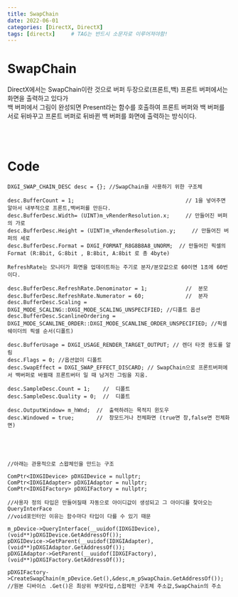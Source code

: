 ```yaml
---
title: SwapChain
date: 2022-06-01
categories: [DirectX, DirectX]
tags: [directx]		# TAG는 반드시 소문자로 이루어져야함!
---
```




SwapChain
=============
DirectX에서는 SwapChain이란 것으로 버퍼 두장으로(프론트,백) 프론트 버퍼에서는 화면을 출력하고 있다가  
백 버퍼에서 그림이 완성되면 Present라는 함수를 호출하여 프론트 버퍼와 백 버퍼를 서로 뒤바꾸고
프론트 버퍼로 뒤바뀐 백 버퍼를 화면에 출력하는 방식이다.  
  
<br><br>

Code
================
 	DXGI_SWAP_CHAIN_DESC desc = {}; //SwapChain을 사용하기 위한 구조체

	desc.BufferCount = 1;                                   // 1을 넣어주면 알아서 내부적으로 프론트,백버퍼를 만든다.
	desc.BufferDesc.Width= (UINT)m_vRenderResolution.x;     // 만들어진 버퍼의 가로
	desc.BufferDesc.Height = (UINT)m_vRenderResolution.y;	  // 만들어진 버퍼의 세로
	desc.BufferDesc.Format = DXGI_FORMAT_R8G8B8A8_UNORM;  // 만들어진 픽셀의 Format (R:8bit, G:8bit , B:8bit, A:8bit 로 총 4byte)
  
    RefreshRate는 모니터가 화면을 업데이트하는 주기로 분자/분모값으로 60이면 1초에 60번이다.
  
	desc.BufferDesc.RefreshRate.Denominator = 1;        	//  분모
	desc.BufferDesc.RefreshRate.Numerator = 60;	        	//  분자
	desc.BufferDesc.Scaling = DXGI_MODE_SCALING::DXGI_MODE_SCALING_UNSPECIFIED; //디폴트 옵션
	desc.BufferDesc.ScanlineOrdering = DXGI_MODE_SCANLINE_ORDER::DXGI_MODE_SCANLINE_ORDER_UNSPECIFIED; //픽셀 쉐이더의 픽셀 순서(디폴트)

	desc.BufferUsage = DXGI_USAGE_RENDER_TARGET_OUTPUT; // 렌더 타겟 용도를 알림
	desc.Flags = 0; //옵션없이 디폴트
	desc.SwapEffect = DXGI_SWAP_EFFECT_DISCARD; // SwapChain으로 프론트버퍼에서 백버퍼로 바뀔때 프론트버터 일 때 남겨진 그림을 지움.
	
	desc.SampleDesc.Count = 1;    //  디폴트
	desc.SampleDesc.Quality = 0;  //  디폴트
		
	desc.OutputWindow= m_hWnd;  //  출력하려는 목적지 윈도우
	desc.Windowed = true;       //  창모드거나 전체화면 (true면 창,false면 전체화면)





	//아래는 관용적으로 스왑체인을 만드는 구조

	ComPtr<IDXGIDevice> pDXGIDevice = nullptr;
	ComPtr<IDXGIAdapter> pDXGIAdaptor = nullptr;
	ComPtr<IDXGIFactory> pDXGIFactory = nullptr;

	//사용자 정의 타입은 만들어질때 자동으로 아이디값이 생성되고 그 아이디를 찾아오는 QueryInterFace
	//void포인터인 이유는 함수마다 타입이 다를 수 있기 때문

	m_pDevice->QueryInterface(__uuidof(IDXGIDevice),(void**)pDXGIDevice.GetAddressOf());
	pDXGIDevice->GetParent(__uuidof(IDXGIAdapter), (void**)pDXGIAdaptor.GetAddressOf());
	pDXGIAdaptor->GetParent(__uuidof(IDXGIFactory), (void**)pDXGIFactory.GetAddressOf());
	
	pDXGIFactory->CreateSwapChain(m_pDevice.Get(),&desc,m_pSwapChain.GetAddressOf());
	//원본 디바이스 .Get()은 최상위 부모타입,스왑체인 구조체 주소값,SwapChain의 주소
